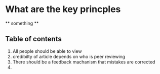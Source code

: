 # What are the key princples 
** something **
## Table of contents
1. All people should be able to view
2. credibilty of article depends on who is peer reviewing
3. There should be a feedback machanism that mistakes are corrected
4. 
